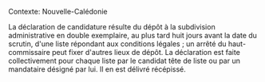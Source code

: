Contexte: Nouvelle-Calédonie

La déclaration de candidature résulte du dépôt à la subdivision administrative en double exemplaire, au plus tard huit jours avant la date du scrutin, d'une liste répondant aux conditions légales ; un arrêté du haut-commissaire peut fixer d'autres lieux de dépôt. La déclaration est faite collectivement pour chaque liste par le candidat tête de liste ou par un mandataire désigné par lui. Il en est délivré récépissé.